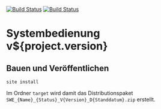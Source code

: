 [![Build Status](https://travis-ci.org/datenverteiler/de.bsvrz.pat.sysbed.svg?branch=develop)](https://travis-ci.org/datenverteiler/de.bsvrz.pat.sysbed)
[![Build Status](https://api.bintray.com/packages/datenverteiler/maven/de.bsvrz.pat.sysbed/images/download.svg)](https://bintray.com/datenverteiler/maven/de.bsvrz.pat.sysbed)

Systembedienung v${project.version}
======================


Bauen und Veröffentlichen
-------------------------

    site install

Im Ordner `target` wird damit das Distributionspaket
`SWE_{Name}_{Status}_V{Version}_D{Standdatum}.zip` erstellt.
